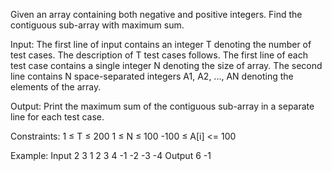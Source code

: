 Given an array containing both negative and positive integers. Find the contiguous sub-array with maximum sum.
 
Input:
The first line of input contains an integer T denoting the number of test cases. The description of T test cases follows. The first line of each test case contains a single integer N denoting the size of array. The second line contains N space-separated integers A1, A2, ..., AN denoting the elements of the array.
 
Output:
Print the maximum sum of the contiguous sub-array in a separate line for each test case.
 
Constraints:
1 ≤ T ≤ 200
1 ≤ N ≤ 100
-100 ≤ A[i] <= 100
 
Example:
Input
2
3
1 2 3
4
-1 -2 -3 -4
Output
6
-1
